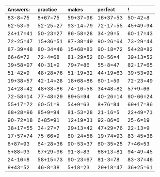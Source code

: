 | Answers: | practice | makes | perfect | ! |
| :--- | :--- | :--- | :--- | :--- |
| 83-8=75 | 8+67=75 | 59+37=96 | 16+37=53 | 50-42=8 | 
| 62-53=9 | 52-25=27 | 93-14=79 | 72-17=55 | 45+49=94 | 
| 24+17=41 | 50-23=27 | 86-58=28 | 34-29=5 | 60-17=43 | 
| 72-25=47 | 15+36=51 | 87-38=49 | 90-26=64 | 73-29=44 | 
| 87-39=48 | 80-34=46 | 15+68=83 | 90-18=72 | 54+28=82 | 
| 66+6=72 | 72-4=68 | 81-29=52 | 60-56=4 | 39+13=52 | 
| 39+58=97 | 40-31=9 | 79+7=86 | 55-8=47 | 82-17=65 | 
| 51-42=9 | 48+28=76 | 51-19=32 | 44+19=63 | 39+53=92 | 
| 19+38=57 | 42-14=28 | 18+68=86 | 60-1=59 | 72-23=49 | 
| 14+28=42 | 48+38=86 | 74-16=58 | 34+48=82 | 57+9=66 | 
| 72-58=14 | 77-48=29 | 89+5=94 | 40-26=14 | 90-66=24 | 
| 55+17=72 | 60-51=9 | 54+9=63 | 8+76=84 | 69+17=86 | 
| 68+28=96 | 85+9=94 | 81-53=28 | 21-16=5 | 22+49=71 | 
| 90-72=18 | 6+85=91 | 12+19=31 | 92-86=6 | 25-6=19 | 
| 38+17=55 | 34-27=7 | 29+13=42 | 47+29=76 | 22-13=9 | 
| 17+57=74 | 75-66=9 | 80-24=56 | 19+74=93 | 83-45=38 | 
| 6+87=93 | 64-28=36 | 90-53=37 | 60-35=25 | 7+46=53 | 
| 5+88=93 | 67+29=96 | 91-8=83 | 68+13=81 | 94-49=45 | 
| 24-16=8 | 58+15=73 | 90-23=67 | 81-3=78 | 83-37=46 | 
| 9+43=52 | 46-8=38 | 5+18=23 | 29+18=47 | 36+25=61 | 
